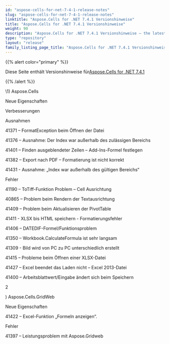 ```yaml
---
id: "aspose-cells-for-net-7-4-1-release-notes"
slug: "aspose-cells-for-net-7-4-1-release-notes"
linktitle: "Aspose.Cells for .NET 7.4.1 Versionshinweise"
title: "Aspose.Cells for .NET 7.4.1 Versionshinweise"
weight: 90
description: "Aspose.Cells for .NET 7.4.1 Versionshinweise – the latest updates and fixes."
type: "repository"
layout: "release"
family_listing_page_title: "Aspose.Cells for .NET 7.4.1 Versionshinweise"
---
```

{{% alert color="primary" %}} 

 Diese Seite enthält Versionshinweise für[Aspose.Cells for .NET 7.4.1](https://releases.aspose.com/cells/net/new-releases/aspose.cells-for-.net-7.4.1/)

{{% /alert %}} 

\1) Aspose.Cells 

 Neue Eigenschaften

 Verbesserungen

 Ausnahmen

 41371 – FormatException beim Öffnen der Datei

 41376 – Ausnahme: Der Index war außerhalb des zulässigen Bereichs

 41401 – Finden ausgeblendeter Zeilen – Add-Ins-Formel festlegen

 41382 – Export nach PDF – Formatierung ist nicht korrekt

 41431 - Ausnahme: „Index war außerhalb des gültigen Bereichs“

 Fehler

 41190 – ToTiff-Funktion Problem – Cell Ausrichtung

 40865 – Problem beim Rendern der Textausrichtung

 41409 – Problem beim Aktualisieren der PivotTable

41411 - XLSX bis HTML speichern - Formatierungsfehler

 41406 – DATEDIF-Formel/Funktionsproblem

 41350 – Workbook.CalculateFormula ist sehr langsam

 41309 - Bild wird von PC zu PC unterschiedlich erstellt

 41415 – Probleme beim Öffnen einer XLSX-Datei

 41427 – Excel beendet das Laden nicht – Excel 2013-Datei

 41400 – Arbeitsblattwert/Eingabe ändert sich beim Speichern

2 

 ) Aspose.Cells.GridWeb

 Neue Eigenschaften

 41422 – Excel-Funktion „Formeln anzeigen“.

 Fehler

 41397 – Leistungsproblem mit Aspose.Gridweb
